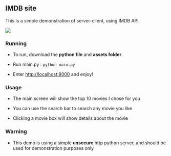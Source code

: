 ## IMDB site
This is a simple demonstration of server-client, using IMDB API.

![](https://i.ibb.co/ZfdKPw7/image.png)

### Running
- To run, download the **python file** and **assets folder**.

-  Run main.py :
`python main.py`

- Enter <http://localhost:8000> and enjoy!

### Usage

- The main screen will show the top 10 movies I chose for you

- You can use the search bar to search any movie you like

- Clicking a movie box will show details about the movie

### Warning

- This demo is using a simple **unsecure** http python server, and should be used for demonstration purposes only
